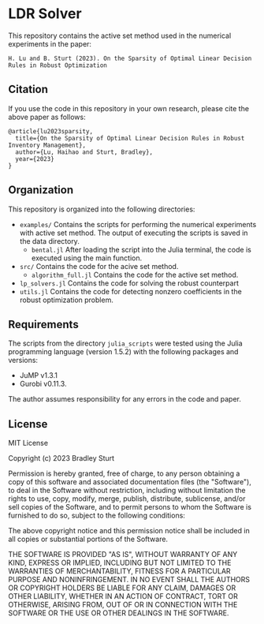 # LDR Solver

This repository contains the active set method used in the numerical experiments in the paper:

	H. Lu and B. Sturt (2023). On the Sparsity of Optimal Linear Decision Rules in Robust Optimization


## Citation

If you use the code in this repository in your own research, please cite the above paper as follows:

```
@article{lu2023sparsity,
  title={On the Sparsity of Optimal Linear Decision Rules in Robust Inventory Management},
  author={Lu, Haihao and Sturt, Bradley},
  year={2023}
}
```


## Organization

This repository is organized into the following directories: 

* `examples/` Contains the scripts for performing the numerical experiments with active set method. The output of executing the scripts is saved in the data directory. 
	*  `bental.jl`  After loading the script into the Julia terminal, the code is executed using the main function. 
*  `src/` Contains the code for the acive set method. 
	*  `algorithm_full.jl` Contains the code for the active set method.
  *  `lp_solvers.jl` Contains the code for solving the robust counterpart
  *  `utils.jl` Contains the code for detecting nonzero coefficients in the robust optimization problem. 

## Requirements

The scripts from the directory `julia_scripts` were tested using the Julia programming language (version 1.5.2) with the following packages and versions: 
* JuMP v1.3.1
* Gurobi v0.11.3. 

The author assumes responsibility for any errors in the code and paper.  

## License

MIT License

Copyright (c) 2023 Bradley Sturt

Permission is hereby granted, free of charge, to any person obtaining a copy
of this software and associated documentation files (the "Software"), to deal
in the Software without restriction, including without limitation the rights
to use, copy, modify, merge, publish, distribute, sublicense, and/or sell
copies of the Software, and to permit persons to whom the Software is
furnished to do so, subject to the following conditions:

The above copyright notice and this permission notice shall be included in all
copies or substantial portions of the Software.

THE SOFTWARE IS PROVIDED "AS IS", WITHOUT WARRANTY OF ANY KIND, EXPRESS OR
IMPLIED, INCLUDING BUT NOT LIMITED TO THE WARRANTIES OF MERCHANTABILITY,
FITNESS FOR A PARTICULAR PURPOSE AND NONINFRINGEMENT. IN NO EVENT SHALL THE
AUTHORS OR COPYRIGHT HOLDERS BE LIABLE FOR ANY CLAIM, DAMAGES OR OTHER
LIABILITY, WHETHER IN AN ACTION OF CONTRACT, TORT OR OTHERWISE, ARISING FROM,
OUT OF OR IN CONNECTION WITH THE SOFTWARE OR THE USE OR OTHER DEALINGS IN THE
SOFTWARE.


